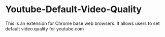 # Youtube-Default-Video-Quality
This is an extension for Chrome base web browsers. It allows users to set default video quality for youtube.com
